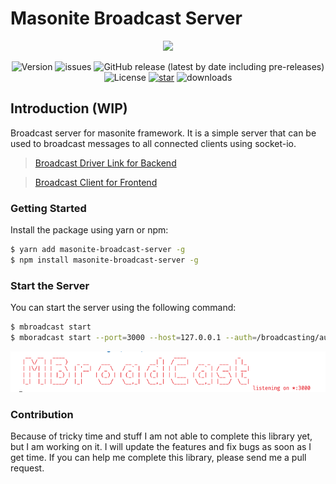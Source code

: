 # Masonite Broadcast Server

<p align="center">
    <img src="https://banners.beyondco.de/Masonite%20Broadcast%20Server.png?theme=light&packageManager=npm+install+-g&packageName=masonite-broadcast-server&pattern=charlieBrown&style=style_2&description=Broadcast+server+for+masonite+framework.&md=1&showWatermark=1&fontSize=100px&images=adjustments&widths=50&heights=50">
</p>

<p align="center">
  <img alt="Version" src="https://img.shields.io/npm/v/masonite-broadcast-server">
  <img alt="issues" src="https://img.shields.io/github/issues/yubarajshrestha/masonite-broadcast-server">
  <img alt="GitHub release (latest by date including pre-releases)" src="https://img.shields.io/github/v/release/yubarajshrestha/masonite-broadcast-server">
  <img alt="License" src="https://img.shields.io/github/license/yubarajshrestha/masonite-broadcast-server">
  <a href="https://github.com/yubarajshrestha/masonite-permission/stargazers"><img alt="star" src="https://img.shields.io/github/stars/yubarajshrestha/masonite-broadcast-server" /></a>
  <img alt="downloads" src="https://img.shields.io/npm/dm/masonite-broadcast-server" />
</p>

## Introduction (WIP)

Broadcast server for masonite framework. It is a simple server that can be used to broadcast messages to all connected clients using socket-io.

> [Broadcast Driver Link for Backend](https://github.com/yubarajshrestha/masonite-socketio-driver)

> [Broadcast Client for Frontend](https://github.com/yubarajshrestha/masonite-broadcast-client)

### Getting Started

Install the package using yarn or npm:

```sh
$ yarn add masonite-broadcast-server -g
$ npm install masonite-broadcast-server -g
```

### Start the Server

You can start the server using the following command:

```sh
$ mbroadcast start
$ mboradcast start --port=3000 --host=127.0.0.1 --auth=/broadcasting/auth
```

<img src="running.png" />


### Contribution
Because of tricky time and stuff I am not able to complete this library yet, but I am working on it. I will update the features and fix bugs as soon as I get time. If you can help me complete this library, please send me a pull request.
